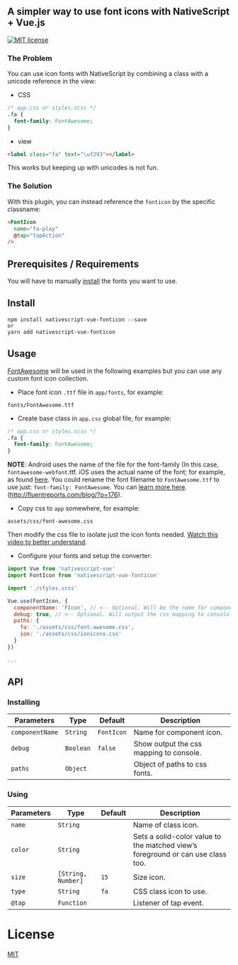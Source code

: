 ## A simpler way to use font icons with NativeScript + Vue.js

[![MIT license](http://img.shields.io/badge/license-MIT-brightgreen.svg)](http://opensource.org/licenses/MIT)

### The Problem

You can use icon fonts with NativeScript by combining a class with a unicode reference in the view:

- CSS

```css
/* app.css or styles.scss */
.fa {
  font-family: FontAwesome;
}
```

- view

```html
<label class="fa" text="\uf293"></label>
```

This works but keeping up with unicodes is not fun.

### The Solution

With this plugin, you can instead reference the `fonticon` by the specific classname:

```html
<FontIcon
  name="fa-play"
  @tap="tapAction"
/>
```

## Prerequisites / Requirements

You will have to manually [install](https://docs.nativescript.org/ui/styling#using-fonts) the fonts you want to use.

## Install

```
npm install nativescript-vue-fonticon --save
or
yarn add nativescript-vue-fonticon
```

## Usage

[FontAwesome](https://fortawesome.github.io/Font-Awesome/) will be used in the following examples but you can use any custom font icon collection.

- Place font icon `.ttf` file in `app/fonts`, for example:

```
fonts/FontAwesome.ttf
```

- Create base class in `app.css` global file, for example:

```css
/* app.css or styles.scss */
.fa {
  font-family: FontAwesome;
}
```

**NOTE**: Android uses the name of the file for the font-family (In this case, `fontawesome-webfont`.ttf. iOS uses the actual name of the font; for example, as found [here](https://github.com/FortAwesome/Font-Awesome/blob/master/css/font-awesome.css#L8). You could rename the font filename to `FontAwesome.ttf` to use just: `font-family: FontAwesome`. You can [learn more here](http://fluentreports.com/blog/?p=176).(http://fluentreports.com/blog/?p=176).

- Copy css to `app` somewhere, for example:

```
assets/css/font-awesome.css
```

Then modify the css file to isolate just the icon fonts needed. [Watch this video to better understand](https://www.youtube.com/watch?v=qb2sk0XXQDw).

- Configure your fonts and setup the converter:

```js
import Vue from 'nativescript-vue'
import FontIcon from 'nativescript-vue-fonticon'

import './styles.scss'

Vue.use(FontIcon, {
  componentName: 'FIcon', // <-- Optional. Will be the name for component icon.
  debug: true, // <-- Optional. Will output the css mapping to console.
  paths: {
    fa: './assets/css/font-awesome.css',
    ion: './assets/css/ionicons.css'
  }
})

...
```

## API

### Installing

| Parameters      | Type      | Default    | Description                             |
| --------------- | --------- | ---------- | --------------------------------------- |
| `componentName` | `String`  | `FontIcon` | Name for component icon.                |
| `debug`         | `Boolean` | `false`    | Show output the css mapping to console. |
| `paths`         | `Object`  |            | Object of paths to css fonts.           |

### Using

| Parameters | Type               | Default | Description                                                                     |
| ---------- | ------------------ | ------- | ------------------------------------------------------------------------------- |
| `name`     | `String`           |         | Name of class icon.                                                             |
| `color`    | `String`           |         | Sets a solid-color value to the matched view’s foreground or can use class too. |
| `size`     | `[String, Number]` | `15`    | Size icon.                                                                      |
| `type`     | `String`           | `fa`    | CSS class icon to use.                                                          |
| `@tap`     | `Function`         |         | Listener of tap event.                                                          |

# License

[MIT](https://opensource.org/licenses/MIT)
